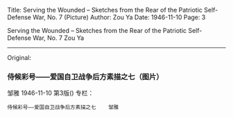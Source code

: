 Title: Serving the Wounded – Sketches from the Rear of the Patriotic Self-Defense War, No. 7 (Picture)
Author: Zou Ya
Date: 1946-11-10
Page: 3

Serving the Wounded – Sketches from the Rear of the Patriotic Self-Defense War, No. 7 Zou Ya



<hr /> 

Original: 


### 侍候彩号——爱国自卫战争后方素描之七（图片）
邹雅
1946-11-10
第3版()
专栏：

    侍候彩号——爱国自卫战争后方素描之七    邹雅
